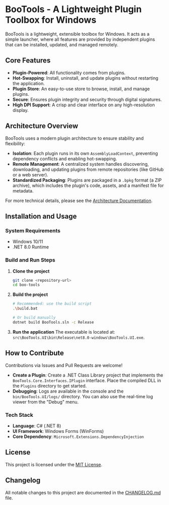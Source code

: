 # BooTools - A Lightweight Plugin Toolbox for Windows

BooTools is a lightweight, extensible toolbox for Windows. It acts as a simple launcher, where all features are provided by independent plugins that can be installed, updated, and managed remotely.

## Core Features

- **Plugin-Powered**: All functionality comes from plugins.
- **Hot-Swapping**: Install, uninstall, and update plugins without restarting the application.
- **Plugin Store**: An easy-to-use store to browse, install, and manage plugins.
- **Secure**: Ensures plugin integrity and security through digital signatures.
- **High DPI Support**: A crisp and clear interface on any high-resolution display.

## Architecture Overview

BooTools uses a modern plugin architecture to ensure stability and flexibility:

- **Isolation**: Each plugin runs in its own `AssemblyLoadContext`, preventing dependency conflicts and enabling hot-swapping.
- **Remote Management**: A centralized system handles discovering, downloading, and updating plugins from remote repositories (like GitHub or a web server).
- **Standardized Packaging**: Plugins are packaged in a `.bpkg` format (a ZIP archive), which includes the plugin's code, assets, and a manifest file for metadata.

For more technical details, please see the [Architecture Documentation](./docs/项目架构.md).

## Installation and Usage

### System Requirements
- Windows 10/11
- .NET 8.0 Runtime

### Build and Run Steps

1.  **Clone the project**
    ```bash
    git clone <repository-url>
    cd boo-tools
    ```

2.  **Build the project**
    ```bash
    # Recommended: use the build script
    .\build.bat
    
    # Or build manually
    dotnet build BooTools.sln -c Release
    ```

3.  **Run the application**
    The executable is located at: `src\BooTools.UI\bin\Release\net8.0-windows\BooTools.UI.exe`.

## How to Contribute

Contributions via Issues and Pull Requests are welcome!

- **Create a Plugin**: Create a .NET Class Library project that implements the `BooTools.Core.Interfaces.IPlugin` interface. Place the compiled DLL in the `Plugins` directory to get started.
- **Debugging**: Logs are available in the console and the `bin/BooTools.UI/logs/` directory. You can also use the real-time log viewer from the "Debug" menu.

### Tech Stack
- **Language**: C# (.NET 8)
- **UI Framework**: Windows Forms (WinForms)
- **Core Dependency**: `Microsoft.Extensions.DependencyInjection`

## License 

This project is licensed under the [MIT License](LICENSE).

## Changelog

All notable changes to this project are documented in the [CHANGELOG.md](CHANGELOG.md) file.

